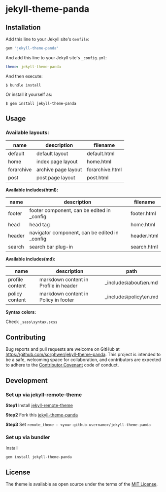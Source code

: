 # jekyll-theme-panda




## Installation

Add this line to your Jekyll site's `Gemfile`:

```ruby
gem "jekyll-theme-panda"
```

And add this line to your Jekyll site's `_config.yml`:

```yaml
theme: jekyll-theme-panda
```

And then execute:

    $ bundle install

Or install it yourself as:

    $ gem install jekyll-theme-panda

## Usage

### Available layouts:

| name       | description         | filename        |
| ---------- | ------------------- | --------------- |
| default    | default layout      | default.html    |
| home       | index page layout   | home.html       |
| forarchive | archive page layout | forarchive.html |
| post       | post page layout    | post.html       |

**Available includes(html):**

| name   | description                                   | filename    |
| ------ | --------------------------------------------- | ----------- |
| footer | footer component, can be edited in _config    | footer.html |
| head   | head tag                                      | home.html   |
| header | navigator component, can be edited in _config | header.html |
| search | search bar plug-in                            | search.html |

**Available includes(md):**

| name            | description                           | path                   |
| --------------- | ------------------------------------- | ---------------------- |
| profile content | markdown content in Profile in header | _includes\about\en.md  |
| policy content  | markdown content in Policy in footer  | _includes\policy\en.md |

**Syntax colors:**

Check `_sass\syntax.scss`

## Contributing

Bug reports and pull requests are welcome on GitHub at https://github.com/sorphwer/jekyll-theme-panda. This project is intended to be a safe, welcoming space for collaboration, and contributors are expected to adhere to the [Contributor Covenant](http://contributor-covenant.org) code of conduct.

## Development

### Set up via jekyll-remote-theme

**Step1**  Install [jekyll-remote-theme](https://github.com/benbalter/jekyll-remote-theme)

**Step2**  Fork this [jekyll-theme-panda]( https://github.com/sorphwer/jekyll-theme-panda)

**Step3**  Set `remote_theme : <your-github-username>/jekyll-theme-panda`

### Set up via bundler 

Install

```
gem install jekyll-theme-panda
```


## License

The theme is available as open source under the terms of the [MIT License](https://opensource.org/licenses/MIT).

